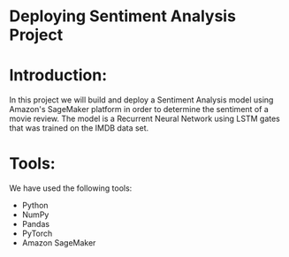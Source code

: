 # Deploying Sentiment Analysis Project

# Introduction:
In this project we will build and deploy a Sentiment Analysis model using Amazon's SageMaker platform in order to determine the 
sentiment of a movie review. The model is a Recurrent Neural Network using LSTM gates that was trained on the IMDB data set.

# Tools:
We have used the following tools:
  - Python
  - NumPy
  - Pandas
  - PyTorch
  - Amazon SageMaker
